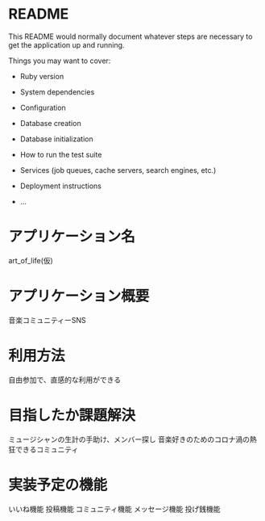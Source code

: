 # README

This README would normally document whatever steps are necessary to get the
application up and running.

Things you may want to cover:

* Ruby version

* System dependencies

* Configuration

* Database creation

* Database initialization

* How to run the test suite

* Services (job queues, cache servers, search engines, etc.)

* Deployment instructions

* ...


# アプリケーション名
art_of_life(仮)


# アプリケーション概要
音楽コミュニティーSNS

# 利用方法
自由参加で、直感的な利用ができる

# 目指したか課題解決
ミュージシャンの生計の手助け、メンバー探し
音楽好きのためのコロナ渦の熱狂できるコミュニティ

# 実装予定の機能
いいね機能
投稿機能
コミュニティ機能
メッセージ機能
投げ銭機能
